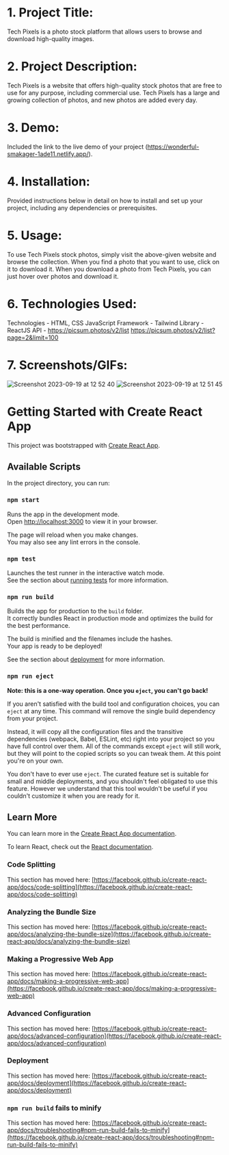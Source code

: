 # 1. Project Title: 
Tech Pixels is a photo stock platform that allows users to browse and download high-quality images.

# 2. Project Description:     
Tech Pixels is a website that offers high-quality stock photos that are free to use for any purpose, including commercial use. Tech Pixels has a large and growing collection of photos, and new photos are added every day.
                        
# 3. Demo: 
Included the link to the live demo of your project (https://wonderful-smakager-1ade11.netlify.app/).

# 4. Installation: 
Provided instructions below in detail on how to install and set up your project, including any dependencies or prerequisites.

# 5. Usage: 
To use Tech Pixels stock photos, simply visit the above-given  website and browse the collection. When you find a photo that you want to use, click on it to download it.
When you download a photo from Tech Pixels, you can just hover over photos and download it.

# 6. Technologies Used: 
Technologies - HTML, CSS JavaScript
Framework - Tailwind
Library - ReactJS
API - https://picsum.photos/v2/list
      https://picsum.photos/v2/list?page=2&limit=100

# 7. Screenshots/GIFs:
![Screenshot 2023-09-19 at 12 52 40](https://github.com/BijendraRaut/adme/assets/61984063/809f1d9a-5303-403c-a48e-bacfb2aa837e)
![Screenshot 2023-09-19 at 12 51 45](https://github.com/BijendraRaut/adme/assets/61984063/fde0da8e-352c-4942-be6b-2e7c734ebef0)



# Getting Started with Create React App

This project was bootstrapped with [Create React App](https://github.com/facebook/create-react-app).

## Available Scripts

In the project directory, you can run:

### `npm start`

Runs the app in the development mode.\
Open [http://localhost:3000](http://localhost:3000) to view it in your browser.

The page will reload when you make changes.\
You may also see any lint errors in the console.

### `npm test`

Launches the test runner in the interactive watch mode.\
See the section about [running tests](https://facebook.github.io/create-react-app/docs/running-tests) for more information.

### `npm run build`

Builds the app for production to the `build` folder.\
It correctly bundles React in production mode and optimizes the build for the best performance.

The build is minified and the filenames include the hashes.\
Your app is ready to be deployed!

See the section about [deployment](https://facebook.github.io/create-react-app/docs/deployment) for more information.

### `npm run eject`

**Note: this is a one-way operation. Once you `eject`, you can't go back!**

If you aren't satisfied with the build tool and configuration choices, you can `eject` at any time. This command will remove the single build dependency from your project.

Instead, it will copy all the configuration files and the transitive dependencies (webpack, Babel, ESLint, etc) right into your project so you have full control over them. All of the commands except `eject` will still work, but they will point to the copied scripts so you can tweak them. At this point you're on your own.

You don't have to ever use `eject`. The curated feature set is suitable for small and middle deployments, and you shouldn't feel obligated to use this feature. However we understand that this tool wouldn't be useful if you couldn't customize it when you are ready for it.

## Learn More

You can learn more in the [Create React App documentation](https://facebook.github.io/create-react-app/docs/getting-started).

To learn React, check out the [React documentation](https://reactjs.org/).

### Code Splitting

This section has moved here: [https://facebook.github.io/create-react-app/docs/code-splitting](https://facebook.github.io/create-react-app/docs/code-splitting)

### Analyzing the Bundle Size

This section has moved here: [https://facebook.github.io/create-react-app/docs/analyzing-the-bundle-size](https://facebook.github.io/create-react-app/docs/analyzing-the-bundle-size)

### Making a Progressive Web App

This section has moved here: [https://facebook.github.io/create-react-app/docs/making-a-progressive-web-app](https://facebook.github.io/create-react-app/docs/making-a-progressive-web-app)

### Advanced Configuration

This section has moved here: [https://facebook.github.io/create-react-app/docs/advanced-configuration](https://facebook.github.io/create-react-app/docs/advanced-configuration)

### Deployment

This section has moved here: [https://facebook.github.io/create-react-app/docs/deployment](https://facebook.github.io/create-react-app/docs/deployment)

### `npm run build` fails to minify

This section has moved here: [https://facebook.github.io/create-react-app/docs/troubleshooting#npm-run-build-fails-to-minify](https://facebook.github.io/create-react-app/docs/troubleshooting#npm-run-build-fails-to-minify)
